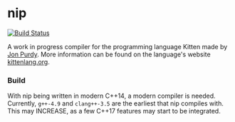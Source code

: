 # nip

[![Build Status](https://travis-ci.org/Sirflankalot/nip.svg?branch=master)](https://travis-ci.org/Sirflankalot/nip)

A work in progress compiler for the programming language Kitten made by [Jon Purdy](https://github.com/evincarofautumn). More information can be found on the language's website [kittenlang.org](http://kittenlang.org/).

### Build

With nip being written in modern C++14, a modern compiler is needed. Currently, ```g++-4.9``` and ```clang++-3.5``` are the earliest that nip compiles with. This may INCREASE, as a few C++17 features may start to be integrated. 
